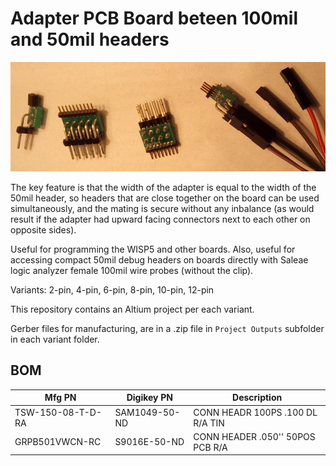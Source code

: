 # Adapter PCB Board beteen 100mil and 50mil headers

![Adapter 50-100 mil](images/adapter-50-100mil.jpg)

The key feature is that the width of the adapter is equal to the width of the
50mil header, so headers that are close together on the board can be used
simultaneously, and the mating is secure without any inbalance (as would result
if the adapter had upward facing connectors next to each other on opposite
sides).

Useful for programming the WISP5 and other boards. Also, useful for accessing
compact 50mil debug headers on boards directly with Saleae logic analyzer
female 100mil wire probes (without the clip).

Variants: 2-pin, 4-pin, 6-pin, 8-pin, 10-pin, 12-pin

This repository contains an Altium project per each variant.

Gerber files for manufacturing, are in a .zip file in `Project Outputs`
subfolder in each variant folder.

BOM
---

| Mfg PN            | Digikey PN    | Description |
| ----------------- | ------------- | ----------- |
| TSW-150-08-T-D-RA | SAM1049-50-ND | CONN HEADR 100PS .100 DL R/A TIN |
| GRPB501VWCN-RC    | S9016E-50-ND  | CONN HEADER .050\'\' 50POS PCB R/A |

